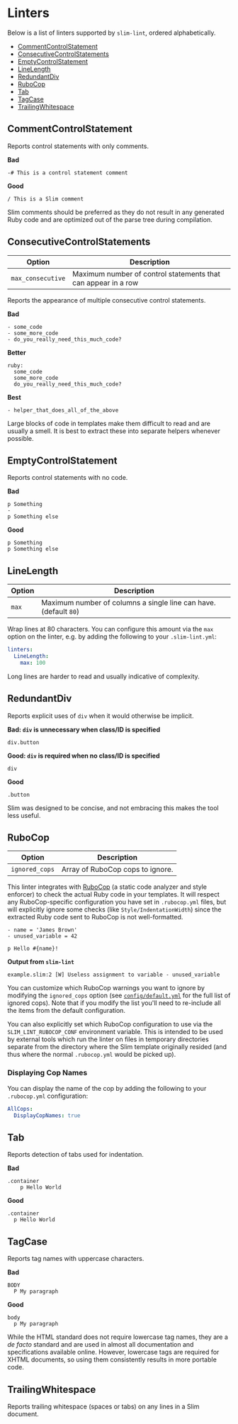 # Linters

Below is a list of linters supported by `slim-lint`, ordered alphabetically.

* [CommentControlStatement](#commentcontrolstatement)
* [ConsecutiveControlStatements](#consecutivecontrolstatements)
* [EmptyControlStatement](#emptycontrolstatement)
* [LineLength](#linelength)
* [RedundantDiv](#redundantdiv)
* [RuboCop](#rubocop)
* [Tab](#tab)
* [TagCase](#tagcase)
* [TrailingWhitespace](#trailingwhitespace)

## CommentControlStatement

Reports control statements with only comments.

**Bad**
```slim
-# This is a control statement comment
```

**Good**
```slim
/ This is a Slim comment
```

Slim comments should be preferred as they do not result in any generated Ruby
code and are optimized out of the parse tree during compilation.

## ConsecutiveControlStatements

Option             | Description
-------------------|-----------------------------------------------------
`max_consecutive`  | Maximum number of control statements that can appear in a row

Reports the appearance of multiple consecutive control statements.

**Bad**
```slim
- some_code
- some_more_code
- do_you_really_need_this_much_code?
```

**Better**
```slim
ruby:
  some_code
  some_more_code
  do_you_really_need_this_much_code?
```

**Best**
```slim
- helper_that_does_all_of_the_above
```

Large blocks of code in templates make them difficult to read and are usually
a smell. It is best to extract these into separate helpers whenever possible.

## EmptyControlStatement

Reports control statements with no code.

**Bad**
```slim
p Something
-
p Something else
```

**Good**
```slim
p Something
p Something else
```

## LineLength

Option | Description
-------|-----------------------------------------------------------------
`max`  | Maximum number of columns a single line can have. (default `80`)

Wrap lines at 80 characters. You can configure this amount via the `max`
option on the linter, e.g. by adding the following to your `.slim-lint.yml`:

```yaml
linters:
  LineLength:
    max: 100
```

Long lines are harder to read and usually indicative of complexity.

## RedundantDiv

Reports explicit uses of `div` when it would otherwise be implicit.

**Bad: `div` is unnecessary when class/ID is specified**
```slim
div.button
```

**Good: `div` is required when no class/ID is specified**
```slim
div
```

**Good**
```slim
.button
```

Slim was designed to be concise, and not embracing this makes the tool less
useful.

## RuboCop

Option         | Description
---------------|--------------------------------------------
`ignored_cops` | Array of RuboCop cops to ignore.

This linter integrates with [RuboCop](https://github.com/bbatsov/rubocop) (a
static code analyzer and style enforcer) to check the actual Ruby code in your
templates. It will respect any RuboCop-specific configuration you have set in
`.rubocop.yml` files, but will explicitly ignore some checks (like
`Style/IndentationWidth`) since the extracted Ruby code sent to RuboCop is not
well-formatted.

```slim
- name = 'James Brown'
- unused_variable = 42

p Hello #{name}!
```

**Output from `slim-lint`**
```
example.slim:2 [W] Useless assignment to variable - unused_variable
```

You can customize which RuboCop warnings you want to ignore by modifying
the `ignored_cops` option (see [`config/default.yml`](/config/default.yml)
for the full list of ignored cops). Note that if you modify the list you'll
need to re-include all the items from the default configuration.

You can also explicitly set which RuboCop configuration to use via the
`SLIM_LINT_RUBOCOP_CONF` environment variable. This is intended to be used
by external tools which run the linter on files in temporary directories
separate from the directory where the Slim template originally resided (and
thus where the normal `.rubocop.yml` would be picked up).

### Displaying Cop Names

You can display the name of the cop by adding the following to your
`.rubocop.yml` configuration:

```yaml
AllCops:
  DisplayCopNames: true
```

## Tab

Reports detection of tabs used for indentation.

**Bad**
```slim
.container
	p Hello World
```

**Good**
```slim
.container
  p Hello World
```

## TagCase

Reports tag names with uppercase characters.

**Bad**
```slim
BODY
  P My paragraph
```

**Good**
```slim
body
  p My paragraph
```

While the HTML standard does not require lowercase tag names, they are a
_de facto_ standard and are used in almost all documentation and specifications
available online. However, lowercase tags are required for XHTML documents, so
using them consistently results in more portable code.

## TrailingWhitespace

Reports trailing whitespace (spaces or tabs) on any lines in a Slim document.
